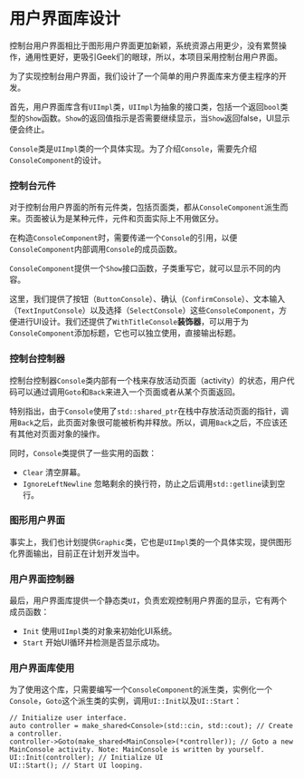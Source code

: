 # 用户界面库设计

控制台用户界面相比于图形用户界面更加新颖，系统资源占用更少，没有累赘操作，通用性更好，更吸引Geek们的眼球，所以，本项目采用控制台用户界面。

为了实现控制台用户界面，我们设计了一个简单的用户界面库来方便主程序的开发。

首先，用户界面库含有`UIImpl`类，`UIImpl`为抽象的接口类，包括一个返回`bool`类型的`Show`函数。`Show`的返回值指示是否需要继续显示，当`Show`返回false，UI显示便会终止。

`Console`类是`UIImpl`类的一个具体实现。为了介绍`Console`，需要先介绍`ConsoleComponent`的设计。

### 控制台元件

对于控制台用户界面的所有元件类，包括页面类，都从`ConsoleComponent`派生而来。页面被认为是某种元件，元件和页面实际上不用做区分。

在构造`ConsoleComponent`时，需要传递一个`Console`的引用，以便`ConsoleComponent`内部调用`Console`的成员函数。

`ConsoleComponent`提供一个`Show`接口函数，子类重写它，就可以显示不同的内容。

这里，我们提供了按钮（`ButtonConsole`）、确认（`ConfirmConsole`）、文本输入（`TextInputConsole`）以及选择（`SelectConsole`）这些`ConsoleComponent`，方便进行UI设计。我们还提供了`WithTitleConsole`**装饰器**，可以用于为`ConsoleComponent`添加标题，它也可以独立使用，直接输出标题。

### 控制台控制器

控制台控制器`Console`类内部有一个栈来存放活动页面（activity）的状态，用户代码可以通过调用`Goto`和`Back`来进入一个页面或者从某个页面返回。

特别指出，由于`Console`使用了`std::shared_ptr`在栈中存放活动页面的指针，调用`Back`之后，此页面对象很可能被析构并释放。所以，调用`Back`之后，不应该还有其他对页面对象的操作。

同时，`Console`类提供了一些实用的函数：

- `Clear` 清空屏幕。
- `IgnoreLeftNewline` 忽略剩余的换行符，防止之后调用`std::getline`读到空行。

### 图形用户界面

事实上，我们也计划提供`Graphic`类，它也是`UIImpl`类的一个具体实现，提供图形化界面输出，目前正在计划开发当中。

### 用户界面控制器

最后，用户界面库提供一个静态类`UI`，负责宏观控制用户界面的显示，它有两个成员函数：

- `Init` 使用`UIImpl`类的对象来初始化UI系统。
- `Start` 开始UI循环并检测是否显示成功。

### 用户界面库使用

为了使用这个库，只需要编写一个`ConsoleComponent`的派生类，实例化一个`Console`，`Goto`这个派生类的实例，调用`UI::Init`以及`UI::Start`：

```
// Initialize user interface.
auto controller = make_shared<Console>(std::cin, std::cout); // Create a controller.
controller->Goto(make_shared<MainConsole>(*controller)); // Goto a new MainConsole activity. Note: MainConsole is written by yourself.
UI::Init(controller); // Initialize UI
UI::Start(); // Start UI looping.
```

